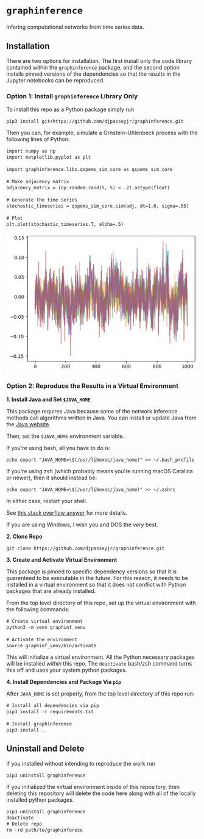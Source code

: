 # `graphinference`

Infering computational networks from time series data.

## Installation

There are two options for installation. The first install only
the code library contained within the `graphinference` package, and
the second option installs pinned versions of the dependencies so that the results in the Jupyter notebooks can be reproduced.

### Option 1: Install `graphinference` Library Only

To install this repo as a Python package simply run
```
pip3 install git+https://github.com/djpasseyjr/graphinference.git
```

Then you can, for example, simulate a Ornstein–Uhlenbeck process 
with the following lines of Python:
```
import numpy as np
import matplotlib.pyplot as plt

import graphinference.libs.qspems_sim_core as qspems_sim_core

# Make adjacency matrix
adjacency_matrix = (np.random.rand(5, 5) < .2).astype(float)

# Generate the time series
stochastic_timeseries = qspems_sim_core.sim(adj, dt=1.0, sigma=.05)

# Plot
plt.plot(stochastic_timeseries.T, alpha=.5)
```

![](https://github.com/djpasseyjr/graphinference/raw/main/Images/OrnsteinUhlenbeckProcessExample.png)


### Option 2: Reproduce the Results in a Virtual Environment

**1. Install Java and Set `$JAVA_HOME`**

This package requires Java because some of the network inference methods call algorithms written in Java. You can install or update Java
from the [Java website](https://www.java.com/).

Then, set the `$JAVA_HOME` environment variable.

If you're using bash, all you have to do is:
```
echo export "JAVA_HOME=\$(/usr/libexec/java_home)" >> ~/.bash_profile
```
If you're using zsh (which probably means you're running macOS 
Catalina or newer), then it should instead be:
```
echo export "JAVA_HOME=\$(/usr/libexec/java_home)" >> ~/.zshrc
```
In either case, restart your shell.

See [this stack overflow answer](https://stackoverflow.com/questions/22842743/how-to-set-java-home-environment-variable-on-mac-os-x-10-9) for more details.

If you are using Windows, I wish you and DOS the *very* best.

**2. Clone Repo**
```
git clone https://github.com/djpasseyjr/graphinference.git
```

**3. Create and Activate Virtual Environment**

This package is pinned to specific dependency versions so that it is guarenteed to be executable in the future. For this reason, it needs to be installed in a virtual environment so that it does not conflict with Python packages that are already installed.

From the top level directory of this repo, set up the virtual environment with the following commands:

```
# Create virtual environment
python3 -m venv graphinf_venv

# Activate the environment
source graphinf_venv/bin/activate
```

This will initialize a virtual environment. All the Python necessary packages will be installed *within* this repo. The `deactivate` bash/zsh command turns this off and uses your system python packages.

**4. Install Dependencies and Package Via `pip`**

After `JAVA_HOME` is set properly, from the top level directory of this repo run:

```
# Install all dependencies via pip
pip3 install -r requirements.txt

# Install graphinference
pip3 install .
```

## Uninstall and Delete

If you installed without intending to reproduce the work run
```
pip3 uninstall graphinference
```

If you initialized the virtual environment inside of this repository, then deleting this repository will delete the code here along with all of the locally installed python packages.

```
pip3 uninstall graphinference
deactivate
# Delete repo
rm -rd path/to/graphinferece
```